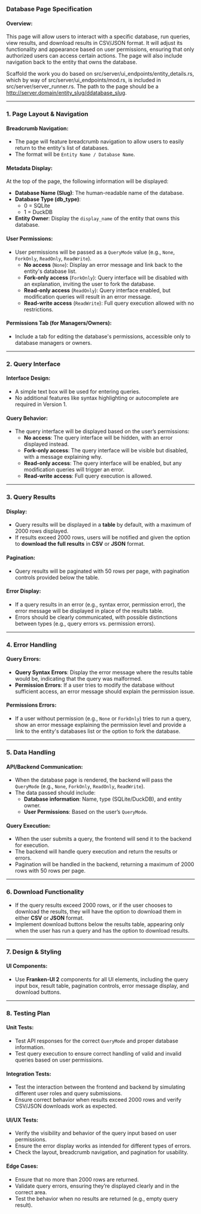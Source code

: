 ### Database Page Specification

#### Overview:
This page will allow users to interact with a specific database, run queries, view results, and download results in CSV/JSON format. It will adjust its functionality and appearance based on user permissions, ensuring that only authorized users can access certain actions. The page will also include navigation back to the entity that owns the database.

Scaffold the work you do based on src/server/ui_endpoints/entity_details.rs, which by way of src/server/ui_endpoints/mod.rs, is included in src/server/server_runner.rs. The path to the page should be a http://server.domain/entity_slug/ddatabase_slug.


---

### 1. **Page Layout & Navigation**

#### **Breadcrumb Navigation:**
- The page will feature breadcrumb navigation to allow users to easily return to the entity's list of databases.
- The format will be `Entity Name / Database Name`.

#### **Metadata Display:**
At the top of the page, the following information will be displayed:
- **Database Name (Slug)**: The human-readable name of the database.
- **Database Type (db_type)**: 
  - 0 = SQLite
  - 1 = DuckDB
- **Entity Owner**: Display the `display_name` of the entity that owns this database.
  
#### **User Permissions:**
- User permissions will be passed as a `QueryMode` value (e.g., `None`, `ForkOnly`, `ReadOnly`, `ReadWrite`).
  - **No access** (`None`): Display an error message and link back to the entity's database list.
  - **Fork-only access** (`ForkOnly`): Query interface will be disabled with an explanation, inviting the user to fork the database.
  - **Read-only access** (`ReadOnly`): Query interface enabled, but modification queries will result in an error message.
  - **Read-write access** (`ReadWrite`): Full query execution allowed with no restrictions.

#### **Permissions Tab (for Managers/Owners):**
- Include a tab for editing the database's permissions, accessible only to database managers or owners.

---

### 2. **Query Interface**

#### **Interface Design:**
- A simple text box will be used for entering queries.
- No additional features like syntax highlighting or autocomplete are required in Version 1.

#### **Query Behavior:**
- The query interface will be displayed based on the user’s permissions:
  - **No access**: The query interface will be hidden, with an error displayed instead.
  - **Fork-only access**: The query interface will be visible but disabled, with a message explaining why.
  - **Read-only access**: The query interface will be enabled, but any modification queries will trigger an error.
  - **Read-write access**: Full query execution is allowed.

---

### 3. **Query Results**

#### **Display:**
- Query results will be displayed in a **table** by default, with a maximum of 2000 rows displayed.
- If results exceed 2000 rows, users will be notified and given the option to **download the full results** in **CSV** or **JSON** format.

#### **Pagination:**
- Query results will be paginated with 50 rows per page, with pagination controls provided below the table.

#### **Error Display:**
- If a query results in an error (e.g., syntax error, permission error), the error message will be displayed in place of the results table.
- Errors should be clearly communicated, with possible distinctions between types (e.g., query errors vs. permission errors).

---

### 4. **Error Handling**

#### **Query Errors:**
- **Query Syntax Errors**: Display the error message where the results table would be, indicating that the query was malformed.
- **Permission Errors**: If a user tries to modify the database without sufficient access, an error message should explain the permission issue.

#### **Permissions Errors:**
- If a user without permission (e.g., `None` or `ForkOnly`) tries to run a query, show an error message explaining the permission level and provide a link to the entity's databases list or the option to fork the database.

---

### 5. **Data Handling**

#### **API/Backend Communication:**
- When the database page is rendered, the backend will pass the `QueryMode` (e.g., `None`, `ForkOnly`, `ReadOnly`, `ReadWrite`).
- The data passed should include:
  - **Database information**: Name, type (SQLite/DuckDB), and entity owner.
  - **User Permissions**: Based on the user’s `QueryMode`.

#### **Query Execution:**
- When the user submits a query, the frontend will send it to the backend for execution.
- The backend will handle query execution and return the results or errors.
- Pagination will be handled in the backend, returning a maximum of 2000 rows with 50 rows per page.

---

### 6. **Download Functionality**

- If the query results exceed 2000 rows, or if the user chooses to download the results, they will have the option to download them in either **CSV** or **JSON** format.
- Implement download buttons below the results table, appearing only when the user has run a query and has the option to download results.

---

### 7. **Design & Styling**

#### **UI Components:**
- Use **Franken-UI 2** components for all UI elements, including the query input box, result table, pagination controls, error message display, and download buttons.
  
---

### 8. **Testing Plan**

#### **Unit Tests:**
- Test API responses for the correct `QueryMode` and proper database information.
- Test query execution to ensure correct handling of valid and invalid queries based on user permissions.

#### **Integration Tests:**
- Test the interaction between the frontend and backend by simulating different user roles and query submissions.
- Ensure correct behavior when results exceed 2000 rows and verify CSV/JSON downloads work as expected.

#### **UI/UX Tests:**
- Verify the visibility and behavior of the query input based on user permissions.
- Ensure the error display works as intended for different types of errors.
- Check the layout, breadcrumb navigation, and pagination for usability.

#### **Edge Cases:**
- Ensure that no more than 2000 rows are returned.
- Validate query errors, ensuring they’re displayed clearly and in the correct area.
- Test the behavior when no results are returned (e.g., empty query result).
  
